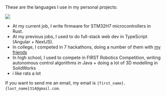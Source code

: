 These are the languages I use in my personal projects:

<img class="fit-picture" src="https://github-readme-stats.vercel.app/api/top-langs/?username=RitikMishra&layout=compact&exclude_repo=toastonly">

- At my current job, I write firmware for STM32H7 microcontrollers in Rust.
- At my previous jobs, I used to do full-stack web dev in TypeScript (Angular + NextJS).
- In college, I competed in 7 hackathons, doing a number of them with [my friends](https://github.com/Minihacks)
- In high school, I used to compete in FIRST Robotics Competition, writing autonomous control algorithms in Java + doing a lot of 3D modelling in SolidWorks
- i like rats a lot

If you want to send me an email, my email is `{first_name}.{last_name}314@gmail.com`.
